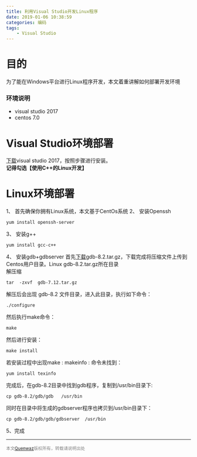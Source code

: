 ```yaml
---
title: 利用Visual Studio开发Linux程序
date: 2019-01-06 10:38:59
categories: 编码
tags:
    - Visual Studio
---
```


# 目的
为了能在Windows平台进行Linux程序开发，本文着重讲解如何部署开发环境

### 环境说明
- visual studio 2017
- centos 7.0

# Visual Studio环境部署
[下载](https://visualstudio.microsoft.com/zh-hans/downloads/)visual studio 2017，按照步骤进行安装。**记得勾选【使用C++的Linux开发】**

# Linux环境部署
1、 首先确保你拥有Linux系统，本文基于CentOs系统
2、 安装Openssh
```
yum install openssh-server
```
3、 安装g++
```
yum install gcc-c++
```
4、 安装gdb+gdbserver
首先[下载]( http://ftp.gnu.org/gnu/gdb/)gdb-8.2.tar.gz，下载完成将压缩文件上传到Centos用户目录。Linux gdb-8.2.tar.gz所在目录<br/>
解压缩
```
tar  -zxvf  gdb-7.12.tar.gz
```

解压后会出现 gdb-8.2 文件目录，进入此目录，执行如下命令：
```
./configure
```
然后执行make命令：
```
make
```
然后进行安装：
```
make install
```
若安装过程中出现make : makeinfo : 命令未找到：
```
yum install texinfo
```
完成后，在gdb-8.2目录中找到gdb程序，复制到/usr/bin目录下:
```
cp gdb-8.2/gdb/gdb   /usr/bin
```
同时在目录中将生成的gdbserver程序也拷贝到/usr/bin目录下：
```
cp gdb-8.2/gdb/gdb/gdbserver  /usr/bin
```
5、完成








---
<small><font color= "gray">本文[Quenwaz](https://quenwaz.github.io)版权所有，转载请说明出处</font></small>